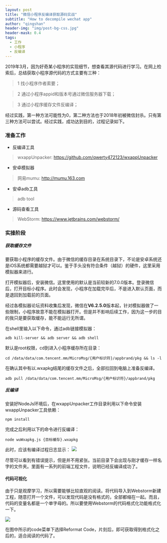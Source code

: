 ```yaml
---
layout: post
title: "微信小程序反编译获取源码实战"
subtitle: "How to decompile wechat app"
author: "qingshan"
header-img: "img/post-bg-css.jpg"
header-mask: 0.4
tags:
  - 工作
  - 小程序
  - 反编译
---
```



2019年3月，因为好奇某小程序的实现细节，想查看其源代码进行学习。在网上检索后，总结获取小程序源代码的方式主要有三种：

> 1 找小程序作者索要；

> 2 通过小程序appid和版本号通过微信服务器下载；

> 3 通过小程序缓存文件反编译；

经过实践，第一种方法可能性为0，第二种方法也于2018年初被微信封杀。只有第三种方法可以尝试。经过实践，成功达到目的，过程记录如下。

### 准备工作

* 反编译工具
> wxappUnpacker: https://github.com/qwerty472123/wxappUnpacker

* 安卓模拟器
> 网易mumu: http://mumu.163.com

* 安卓adb工具
> adb tool

* 源码查看工具
> WebStorm: https://www.jetbrains.com/webstorm/

### 实操阶段
##### 获取缓存文件
要获取小程序的缓存文件。由于微信的缓存目录在系统目录下，不论是安卓系统还是iOS系统都需要越狱才可以。鉴于手头没有符合条件（越狱）的硬件，这里采用模拟器来进行。

打开模拟器后，安装微信。这里使用的默认是当前较新的7.0.0版本。登录微信后，打开目标小程序。此时会发现，小程序在加载完毕后，不是进入默认页面，而是退回到加载前的页面。

经过各模拟器论坛资料收集后发现，微信在**V6.2.5.0**版本起，针对模拟器做了一些限制，小程序故意不能在模拟器打开。但是并不影响后续工作，因为这一步的目的我只是要获取缓存，能不能运行无所谓。

在shell里输入以下命令，通过adb链接模拟器：
```
adb kill-server && adb server && adb shell
```
默认是root权限，cd到进入小程序缓存所在目录：
```
cd /data/data/com.tencent.mm/MicroMsg/{用户标识符}/appbrand/pkg && ls -l
```
在确认其中有以.wxapkg结尾的缓存文件之后，全部拉回到电脑上准备反编译。
```
adb pull /data/data/com.tencent.mm/MicroMsg/{用户标识符}/appbrand/pkg
```

##### 反编译
安装好NodeJs环境后，在wxappUnpacker工作目录利用以下命令安装wxappUnpacker工具依赖：
```
npm install
```

完成之后利用以下的命令进行反编译：
```
node wuWxapkg.js {目标缓存}.wxapkg
```

此时，应该有编译过程日志显示：
![](https://ae01.alicdn.com/kf/HTB1Bf8CJNYaK1RjSZFnq6y80pXaj.jpg)

尽管可以看到有错误提示，但是并不用紧张。当前目录下会出现与刚才缓存一样名字的文件夹。里面有一系列的前端工程文件，说明已经反编译成功了。

#### 代码可视化
由于只是观摩学习，所以需要能够比较直观的阅读。将代码导入到Webstorm新建工程，随意打开一个文件，可以发现代码是没有格式的，全部都缩在一起。而且，代码的变量名都是一个单字母的。所以要使用Webstorm的代码格式化功能格式化一下。

![](https://ae01.alicdn.com/kf/HTB1MwpwJMHqK1RjSZJnq6zNLpXaI.jpg)

在图中所示的code菜单下选择Reformat Code，片刻后，即可获取得到格式化之后的，适合阅读的代码了。

